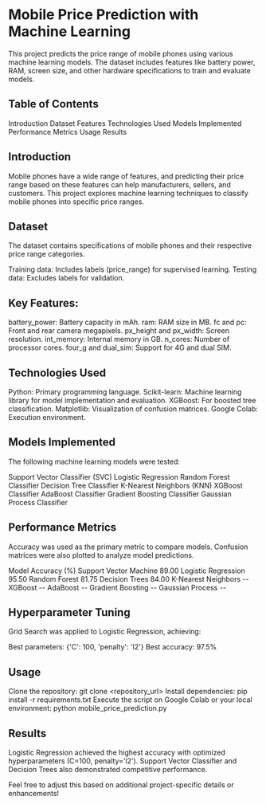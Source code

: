 # Mobile Price Prediction with Machine Learning
This project predicts the price range of mobile phones using various machine learning models. The dataset includes features like battery power, RAM, screen size, and other hardware specifications to train and evaluate models.

## Table of Contents
Introduction
Dataset
Features
Technologies Used
Models Implemented
Performance Metrics
Usage
Results

## Introduction
Mobile phones have a wide range of features, and predicting their price range based on these features can help manufacturers, sellers, and customers. This project explores machine learning techniques to classify mobile phones into specific price ranges.

## Dataset
The dataset contains specifications of mobile phones and their respective price range categories.

Training data: Includes labels (price_range) for supervised learning.
Testing data: Excludes labels for validation.

## Key Features:
battery_power: Battery capacity in mAh.
ram: RAM size in MB.
fc and pc: Front and rear camera megapixels.
px_height and px_width: Screen resolution.
int_memory: Internal memory in GB.
n_cores: Number of processor cores.
four_g and dual_sim: Support for 4G and dual SIM.

## Technologies Used
Python: Primary programming language.
Scikit-learn: Machine learning library for model implementation and evaluation.
XGBoost: For boosted tree classification.
Matplotlib: Visualization of confusion matrices.
Google Colab: Execution environment.

## Models Implemented
The following machine learning models were tested:

Support Vector Classifier (SVC)
Logistic Regression
Random Forest Classifier
Decision Tree Classifier
K-Nearest Neighbors (KNN)
XGBoost Classifier
AdaBoost Classifier
Gradient Boosting Classifier
Gaussian Process Classifier

## Performance Metrics
Accuracy was used as the primary metric to compare models. Confusion matrices were also plotted to analyze model predictions.

Model	Accuracy (%)
Support Vector Machine	89.00
Logistic Regression	95.50
Random Forest	81.75
Decision Trees	84.00
K-Nearest Neighbors	--
XGBoost	--
AdaBoost	--
Gradient Boosting	--
Gaussian Process	--

## Hyperparameter Tuning
Grid Search was applied to Logistic Regression, achieving:

Best parameters: {'C': 100, 'penalty': 'l2'}
Best accuracy: 97.5%

## Usage
Clone the repository:
git clone <repository_url>
Install dependencies:
pip install -r requirements.txt
Execute the script on Google Colab or your local environment:
python mobile_price_prediction.py

## Results
Logistic Regression achieved the highest accuracy with optimized hyperparameters (C=100, penalty='l2'). Support Vector Classifier and Decision Trees also demonstrated competitive performance.

Feel free to adjust this based on additional project-specific details or enhancements!








